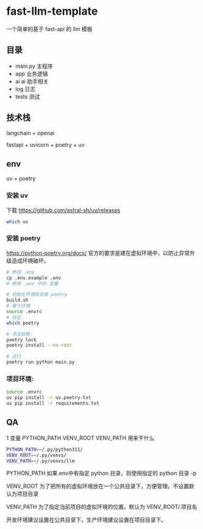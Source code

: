 # fast-llm-template

一个简单的基于 fast-api 的 llm 模板

## 目录

- main.py 主程序
- app 业务逻辑
- ai  ai 助手相关
- log 日志
- tests 测试

## 技术栈

langchain + openai

fastapi + uvicorn + poetry + uv

## env

uv + poetry

### 安装 uv

下载 https://github.com/astral-sh/uv/releases

```bash
which uv
```

### 安装 poetry

https://python-poetry.org/docs/ 官方的要求是建在虚拟环境中，以防止异常升级造成环境破坏。

```bash
# 修改 .env
cp .env.example .env
# 修改 .env 中的 变量

# 初始化环境和安装 poetry
build.sh
# 载入环境
source .envrc
# 验证
which poetry

# 添加依赖:
poetry lock
poetry install --no-root

# 运行
poetry run python main.py
```

### 项目环境:

```bash
source .envrc
uv pip install -r uv.poetry.txt
uv pip install -r requirements.txt
```

## QA

1 变量 PYTHON_PATH VENV_ROOT VENV_PATH 用来干什么

```bash
PYTHON_PATH=~/.py/python311/
VENV_ROOT=~/.py/venvs/
VENV_PATH=~/.py/venvs/llm
```

PYTHON_PATH 如果.env中有指定 python 目录，则使用指定的 python 目录 -p

VENV_ROOT 为了把所有的虚拟环境放在一个公共目录下，方便管理。不设置默认为项目目录

VENV_PATH 为了指定当前项目的虚拟环境的位置。默认为 VENV_ROOT/.项目名

开发环境建议设置在公共目录下，生产环境建议设置在项目目录下。